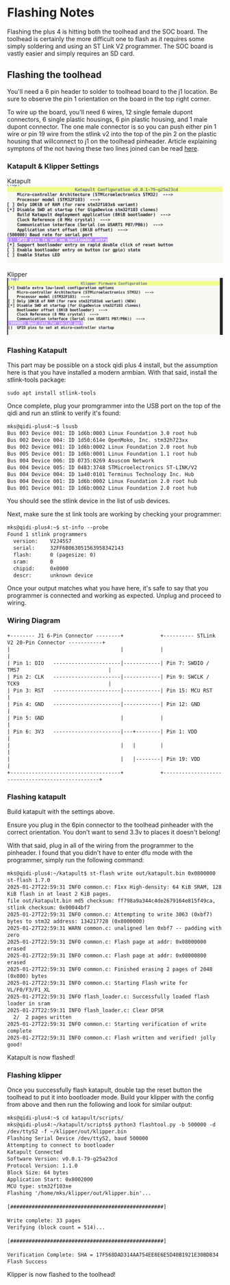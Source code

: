 # Flashing Notes
Flashing the plus 4 is hitting both the toolhead and the SOC board. The toolhead is 
certainly the more difficult one to flash as it requires some simply soldering and
using an ST Link V2 programmer. The SOC board is vastly easier and simply requires an
SD card.

## Flashing the toolhead
You'll need a 6 pin header to solder to toolhead board to the j1 location. Be sure to observe the pin 1 orientation on the board in the top right corner. 

To wire up the board, you'll need 6 wires, 12 single female dupont connectors, 6 single plastic housings, 6 pin plastic housing, and 1 male dupont connector. The one male connector is so you can push either pin 1 wire or pin 19 wire from the stlink v2 into the top of the pin 2 on the plastic housing that willconnect to j1 on the toolhead pinheader. Article explaining symptons of the not having these two lines joined can be read [here](https://community.st.com/t5/stm32cubeprogrammer-mcus/i-can-t-write-to-my-stm32g03-when-connect-in-hot-plug-mode-and-i/td-p/170595).

### Katapult & Klipper Settings
Katapult
![katapult settings](./katapult-toolhead.png)

Klipper
![klipper settings](./klipper-toolhead.png)

### Flashing Katapult
This part may be possible on a stock qidi plus 4 install, but the assumption here is that you have installed a modern armbian. With that said, install the stlink-tools package:  
```
sudo apt install stlink-tools
```

Once complete, plug your promgrammer into the USB port on the top of the qidi and run an stlink to verify it's found:

```
mks@qidi-plus4:~$ lsusb
Bus 003 Device 001: ID 1d6b:0003 Linux Foundation 3.0 root hub
Bus 002 Device 004: ID 1d50:614e OpenMoko, Inc. stm32h723xx
Bus 002 Device 001: ID 1d6b:0002 Linux Foundation 2.0 root hub
Bus 005 Device 001: ID 1d6b:0001 Linux Foundation 1.1 root hub
Bus 004 Device 006: ID 0735:0269 Asuscom Network 
Bus 004 Device 005: ID 0483:3748 STMicroelectronics ST-LINK/V2
Bus 004 Device 004: ID 1a40:0101 Terminus Technology Inc. Hub
Bus 004 Device 001: ID 1d6b:0002 Linux Foundation 2.0 root hub
Bus 001 Device 001: ID 1d6b:0002 Linux Foundation 2.0 root hub
```
You should see the stlink device in the list of usb devices.

Next, make sure the st link tools are working by checking your programmer:
```
mks@qidi-plus4:~$ st-info --probe
Found 1 stlink programmers
  version:    V2J45S7
  serial:     32FF6B063051563958342143
  flash:      0 (pagesize: 0)
  sram:       0
  chipid:     0x0000
  descr:      unknown device
```

Once your output matches what you have here, it's safe to say that you programmer is connected and working as expected. Unplug and proceed to wiring.

### Wiring Diagram
```
+-------- J1 6-Pin Connector --------+            +---------- STLink V2 20-Pin Connector -----------+
|                                    |            |                                                 |
| Pin 1: DIO   ----------------------|------------| Pin 7: SWDIO / TMS7                             |
| Pin 2: CLK   ----------------------|------------| Pin 9: SWCLK / TCK9                             |
| Pin 3: RST   ----------------------|------------| Pin 15: MCU RST                                 |
| Pin 4: GND   ----------------------|------------| Pin 12: GND                                     |
| Pin 5: GND                         |            |                                                 | 
| Pin 6: 3V3   ----------------------|---+--------| Pin 1: VDD                                      |
|                                    |   |        |                                                 |
|                                    |   |--------| Pin 19: VDD                                     |
+------------------------------------+            +-------------------------------------------------+

```

### Flashing katapult
Build katapult with the settings above.

Ensure you plug in the 6pin connector to the toolhead pinheader with the correct orientation. You don't want to send 3.3v to places it doesn't belong!

With that said, plug in all of the wiring from the programmer to the pinheader. I found that you didn't have to enter dfu mode with the programmer, simply run the following command:

```
mks@qidi-plus4:~/katapult$ st-flash write out/katapult.bin 0x0800000
st-flash 1.7.0
2025-01-27T22:59:31 INFO common.c: F1xx High-density: 64 KiB SRAM, 128 KiB flash in at least 2 KiB pages.
file out/katapult.bin md5 checksum: ff798a9a344c4de2679164e815f49ca, stlink checksum: 0x00044bf7
2025-01-27T22:59:31 INFO common.c: Attempting to write 3063 (0xbf7) bytes to stm32 address: 134217728 (0x8000000)
2025-01-27T22:59:31 WARN common.c: unaligned len 0xbf7 -- padding with zero
2025-01-27T22:59:31 INFO common.c: Flash page at addr: 0x08000000 erased
2025-01-27T22:59:31 INFO common.c: Flash page at addr: 0x08000800 erased
2025-01-27T22:59:31 INFO common.c: Finished erasing 2 pages of 2048 (0x800) bytes
2025-01-27T22:59:31 INFO common.c: Starting Flash write for VL/F0/F3/F1_XL
2025-01-27T22:59:31 INFO flash_loader.c: Successfully loaded flash loader in sram
2025-01-27T22:59:31 INFO flash_loader.c: Clear DFSR
  2/  2 pages written
2025-01-27T22:59:31 INFO common.c: Starting verification of write complete
2025-01-27T22:59:31 INFO common.c: Flash written and verified! jolly good!
```
Katapult is now flashed!

### Flashing klipper
Once you successfully flash katapult, double tap the reset button the toolhead to put it into bootloader mode. Build your klipper with the config from above and then run the following and look for similar output:

```  
mks@qidi-plus4:~$ cd katapult/scripts/
mks@qidi-plus4:~/katapult/scripts$ python3 flashtool.py -b 500000 -d /dev/ttyS2 -f ~/klipper/out/klipper.bin
Flashing Serial Device /dev/ttyS2, baud 500000
Attempting to connect to bootloader
Katapult Connected
Software Version: v0.0.1-79-g25a23cd
Protocol Version: 1.1.0
Block Size: 64 bytes
Application Start: 0x8002000
MCU type: stm32f103xe
Flashing '/home/mks/klipper/out/klipper.bin'...

[##################################################]

Write complete: 33 pages
Verifying (block count = 514)...

[##################################################]

Verification Complete: SHA = 17F568DAD314AA754EE8E6E5D40B1921E30BDB34
Flash Success  
```
Klipper is now flashed to the toolhead! 
